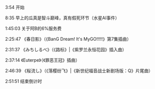 3:54 开始

8:35 早上的瓜真是智斗巅峰，真有假死环节（水星AI事件）

1:45:03 关于阿B的6%服务费

2:25:47 《春日影》（《BanG Dream! lt's MyGO!!!!!》第7集插曲）

2:31:37 《みちしるべ》（《路标》|《紫罗兰永恒花园》插入曲）

2:37:14 《Euterpe》（《罪恶王冠》插曲）

2:46:39 《桜流し》（《落樱纷飞》|《新世纪福音战士新剧场版：Q》片尾曲）

2:51:51 结束倒计时